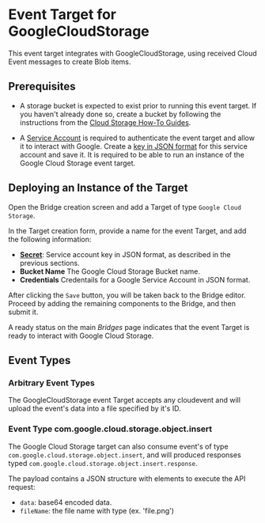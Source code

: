 # Event Target for GoogleCloudStorage 
This event target integrates with GoogleCloudStorage, using received Cloud Event messages to create Blob items.

## Prerequisites

* A storage bucket is expected to exist prior to running this event target. If you haven't already done so, create a bucket by following the instructions from the [Cloud Storage How-To Guides](https://cloud.google.com/storage/docs/how-to).

* A [Service Account](https://cloud.google.com/iam/docs/creating-managing-service-accounts) is required to authenticate the event target and allow it to interact with Google. Create a [key in JSON format](https://cloud.google.com/iam/docs/creating-managing-service-account-keys) for this service account and save it. It is required to be able to run an instance of the Google Cloud Storage event target.


## Deploying an Instance of the Target
Open the Bridge creation screen and add a Target of type `Google Cloud Storage`.

In the Target creation form, provide a name for the event Target, and add the following information:

* [**Secret**](https://cloud.google.com/iam/docs/creating-managing-service-account-keys): Service account key in JSON format, as described in the previous sections.
* **Bucket Name** The Google Cloud Storage Bucket name.
* **Credentials** Credentails for a Google Service Account in JSON format.


After clicking the `Save` button, you will be taken back to the Bridge editor. Proceed by adding the remaining components to the Bridge, and then submit it.

A ready status on the main _Bridges_ page indicates that the event Target is ready to interact with Google Cloud Storage.

## Event Types

### Arbitrary Event Types

The GoogleCloudStorage event Target accepts any cloudevent and will upload the event's data into a file specified by it's ID. 

### Event Type com.google.cloud.storage.object.insert

The Google Cloud Storage target can also consume event's of type `com.google.cloud.storage.object.insert`, and will produced responses typed `com.google.cloud.storage.object.insert.response`. 

The payload contains a JSON structure with elements to execute the API request:

- `data`: base64 encoded data. 
- `fileName`: the file name with type (ex. 'file.png') 


[ce]: https://cloudevents.io/

[tm-secret]: ../guides/secrets.md